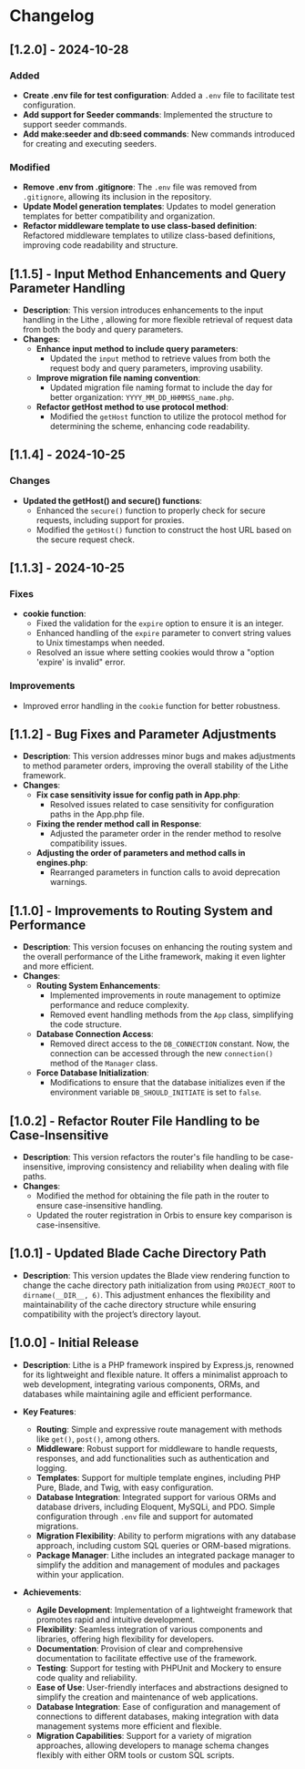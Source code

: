 # Changelog

## [1.2.0] - 2024-10-28

### Added
- **Create .env file for test configuration**: Added a `.env` file to facilitate test configuration.
- **Add support for Seeder commands**: Implemented the structure to support seeder commands.
- **Add make:seeder and db:seed commands**: New commands introduced for creating and executing seeders.

### Modified
- **Remove .env from .gitignore**: The `.env` file was removed from `.gitignore`, allowing its inclusion in the repository.
- **Update Model generation templates**: Updates to model generation templates for better compatibility and organization.
- **Refactor middleware template to use class-based definition**: Refactored middleware templates to utilize class-based definitions, improving code readability and structure.

## [1.1.5] - Input Method Enhancements and Query Parameter Handling

- **Description**: This version introduces enhancements to the input handling in the Lithe , allowing for more flexible retrieval of request data from both the body and query parameters.
- **Changes**:
  - **Enhance input method to include query parameters**:
    - Updated the `input` method to retrieve values from both the request body and query parameters, improving usability.
  - **Improve migration file naming convention**:
    - Updated migration file naming format to include the day for better organization: `YYYY_MM_DD_HHMMSS_name.php`.
  - **Refactor getHost method to use protocol method**:
    - Modified the `getHost` function to utilize the protocol method for determining the scheme, enhancing code readability.

## [1.1.4] - 2024-10-25

### Changes
- **Updated the getHost() and secure() functions**:
  - Enhanced the `secure()` function to properly check for secure requests, including support for proxies.
  - Modified the `getHost()` function to construct the host URL based on the secure request check.

## [1.1.3] - 2024-10-25

### Fixes
- **cookie function**: 
  - Fixed the validation for the `expire` option to ensure it is an integer.
  - Enhanced handling of the `expire` parameter to convert string values to Unix timestamps when needed.
  - Resolved an issue where setting cookies would throw a "option 'expire' is invalid" error.

### Improvements
- Improved error handling in the `cookie` function for better robustness.


## [1.1.2] - Bug Fixes and Parameter Adjustments

- **Description**: This version addresses minor bugs and makes adjustments to method parameter orders, improving the overall stability of the Lithe framework.
- **Changes**:
  - **Fix case sensitivity issue for config path in App.php**:
    - Resolved issues related to case sensitivity for configuration paths in the App.php file.
  - **Fixing the render method call in Response**:
    - Adjusted the parameter order in the render method to resolve compatibility issues.
  - **Adjusting the order of parameters and method calls in engines.php**:
    - Rearranged parameters in function calls to avoid deprecation warnings.

## [1.1.0] - Improvements to Routing System and Performance

- **Description**: This version focuses on enhancing the routing system and the overall performance of the Lithe framework, making it even lighter and more efficient.
- **Changes**:
  - **Routing System Enhancements**:
    - Implemented improvements in route management to optimize performance and reduce complexity.
    - Removed event handling methods from the `App` class, simplifying the code structure.
  - **Database Connection Access**:
    - Removed direct access to the `DB_CONNECTION` constant. Now, the connection can be accessed through the new `connection()` method of the `Manager` class.
  - **Force Database Initialization**:
    - Modifications to ensure that the database initializes even if the environment variable `DB_SHOULD_INITIATE` is set to `false`.

## [1.0.2] - Refactor Router File Handling to be Case-Insensitive

- **Description**: This version refactors the router's file handling to be case-insensitive, improving consistency and reliability when dealing with file paths.
- **Changes**:
  - Modified the method for obtaining the file path in the router to ensure case-insensitive handling.
  - Updated the router registration in Orbis to ensure key comparison is case-insensitive.

## [1.0.1] - Updated Blade Cache Directory Path

- **Description**: This version updates the Blade view rendering function to change the cache directory path initialization from using `PROJECT_ROOT` to `dirname(__DIR__, 6)`. This adjustment enhances the flexibility and maintainability of the cache directory structure while ensuring compatibility with the project’s directory layout.

## [1.0.0] - Initial Release

- **Description**: Lithe is a PHP framework inspired by Express.js, renowned for its lightweight and flexible nature. It offers a minimalist approach to web development, integrating various components, ORMs, and databases while maintaining agile and efficient performance.

- **Key Features**:
  - **Routing**: Simple and expressive route management with methods like `get()`, `post()`, among others.
  - **Middleware**: Robust support for middleware to handle requests, responses, and add functionalities such as authentication and logging.
  - **Templates**: Support for multiple template engines, including PHP Pure, Blade, and Twig, with easy configuration.
  - **Database Integration**: Integrated support for various ORMs and database drivers, including Eloquent, MySQLi, and PDO. Simple configuration through `.env` file and support for automated migrations.
  - **Migration Flexibility**: Ability to perform migrations with any database approach, including custom SQL queries or ORM-based migrations.
  - **Package Manager**: Lithe includes an integrated package manager to simplify the addition and management of modules and packages within your application.

- **Achievements**:
  - **Agile Development**: Implementation of a lightweight framework that promotes rapid and intuitive development.
  - **Flexibility**: Seamless integration of various components and libraries, offering high flexibility for developers.
  - **Documentation**: Provision of clear and comprehensive documentation to facilitate effective use of the framework.
  - **Testing**: Support for testing with PHPUnit and Mockery to ensure code quality and reliability.
  - **Ease of Use**: User-friendly interfaces and abstractions designed to simplify the creation and maintenance of web applications.
  - **Database Integration**: Ease of configuration and management of connections to different databases, making integration with data management systems more efficient and flexible.
  - **Migration Capabilities**: Support for a variety of migration approaches, allowing developers to manage schema changes flexibly with either ORM tools or custom SQL scripts.